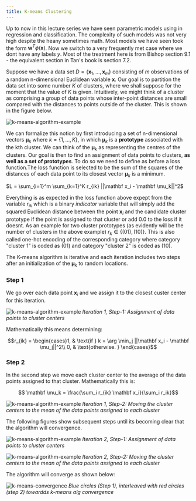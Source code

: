 ```yaml
---
title: K-means Clustering 
---
```


Up to now in this lecture series we have seen parametric models using in regression and classification. The complexity of such models was not very high despite the heany sometimes math. Most models we have seen took the form $\mathbf w^T \phi(\mathbf x)$. Now we switch to a very frequently met case where we dont have any labels $y$. Most of the treatment here is from Bishop section 9.1 - the equivalent section in Tan's book is section 7.2. 

Suppose we have a data set $D=\{ \mathbf x_1,...,\mathbf x_m\}$ consisting of $m$ observations of a random n-dimensional Euclidean variable $\mathbf x$. Our goal is to partition the data set into some number $K$ of clusters, where we shall suppose for the moment that the value of $K$ is given.  Intuitively, we might think of a cluster as comprising a group of data points whose inter-point distances are small compared with the distances to points outside of the cluster.  This is shown in the figure below.

![k-means-algorithm-example](images/Figure9.1a.png)

We can formalize this notion by first introducing a set of n-dimensional vectors $\mathbf \mu_k$ where $k =\{1,...,K\}$, in which $\mathbf \mu_k$ is a **prototype** associated with the kth cluster.  We can think of the $\mathbf \mu_k$ as representing the centres of the clusters.  Our goal is then to find an assignment of data points to clusters, **as well as a set of prototypes**. To do so we need to define as before a loss function.The loss function is selected to be the sum of the squares of the distances of each data point to its closest vector $\mathbf \mu_k$ is a minimum.

$L = \sum_{i=1}^m \sum_{k=1}^K r_{ik} ||\mathbf x_i - \mathbf \mu_k||^2$

Everything is as expected in the loss function above expept from the variable $r_{ik}$ which is a binary *indicator* variable that will simply add the squared Euclidean distance between the point $\mathbf x_i$ and the candidate cluster prototype if the point is assigned to that cluster or add 0.0 to the loss if it doesnt. As an example for two cluster prototypes (as evidently will be the number of clusters in the above example) $r_k \in \{(0 1), (1 0)\}$.  This is also called one-hot encoding of the corresponding category where category "cluster 1" is coded as $(0 1)$ and category "cluster 2" is coded as $(1 0)$.

The K-means algorithm is iterative and each iteration includes two steps after an initialization of the $\mathbf \mu_k$ to random locations. 

### Step 1 
We go over each data point $\mathbf x_i$ and we assign it to the closest custer center for this iteration.  

![k-means-algorithm-example](images/Figure9.1b.png)
*Iteration 1, Step-1: Assignment of data points to cluster centers*

Mathematically this means determining:

$$r_{ik} = \begin{cases}1, & \text{if } k = \arg \min_j ||\mathbf x_i - \mathbf \mu_j||^2\\ 0, & \text{otherwise. } \end{cases}$$

### Step 2
In the second step we move each cluster center to the average of the data points assigned to that cluster. Mathematically this is:

$$ \mathbf \mu_k = \frac{\sum_i r_{ik} \mathbf x_i}{\sum_i r_ik}$$

![k-means-algorithm-example](images/Figure9.1c.png)
*Iteration 1, Step-2: Moving the cluster centers to the mean of the data points assigned to each cluster*

The following figures show subsequent steps until its becoming clear that the algorithm will convergence. 

![k-means-algorithm-example](images/Figure9.1d.png)
*Iteration 2, Step-1: Assignment of data points to cluster centers*

![k-means-algorithm-example](images/Figure9.1e.png)
*Iteration 2, Step-2: Moving the cluster centers to the mean of the data points assigned to each cluster*

The algorithm will converge as shown below:

![k-means-convergence](images/Figure9.2.png)
*Blue circles (Step 1), interleaved with red circles (step 2) towardds k-means alg convergence*
